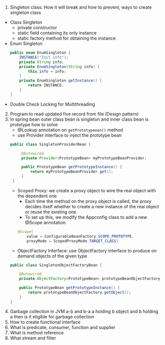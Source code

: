 1. Singleton class: How it will break and how to prevent, ways to create singleton class
 - Class Singleton
   - private constructor
   - static field containing its only instance
   - static factory method for obtaining the instance
 - Enum Singleton
   ```java
   public enum EnumSingleton {
       INSTANCE("Init info");
       private String info;
       private EnumSingleton(String info) {
           this.info = info;
       }
       private EnumSingleton getInstance() {
           return INSTANCE;
       }
   }
   ```
 - Double Check Locking for Multithreading
2. Program to read updated five record from file (Design pattern)
3. In spring bean outer class bean is singleton and inner class bean is prototype how to solve
   - @Lookup annotation on `getPrototypeean()` method
   - use Provider interface to inject the prototype bean
   ```java
   public class SingletonProviderBean {

        @Autowired
        private Provider<PrototypeBean> myPrototypeBeanProvider;

        public PrototypeBean getPrototypeInstance() {
            return myPrototypeBeanProvider.get();
        }
    }
    ```
    - Scoped Proxy: we create a proxy object to wire the real object with the dependent one
        - Each time the method on the proxy object is called, the proxy decides itself whether to create a new instance of the real object or reuse the existing one
        - To set up this, we modify the Appconfig class to add a new @Scope annotation
        ```java
        @Scope(
            value = ConfigurableBeanFactory.SCOPE_PROTOTYPE, 
            proxyMode = ScopedProxyMode.TARGET_CLASS) 
        ```
    - ObjectFactory Interface: use ObjectFactory<T> interface to produce on demand objects of the given type
    ```java
    public class SingletonObjectFactoryBean {

        @Autowired
        private ObjectFactory<PrototypeBean> prototypeBeanObjectFactory;

        public PrototypeBean getPrototypeInstance() {
            return prototypeBeanObjectFactory.getObject();
        }
    }
    ```
4. Garbage collection in JVM a-b and b-a a holding b object and b holding a then is it eligible for garbage collection
5.  How to create functional interface
6.  What is predicate, consumer, function and supplier
7.  What is method reference
8.  What stream and filter
